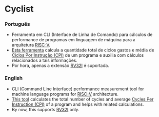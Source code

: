 # Cyclist
### Português  
- Ferramenta em CLI (Interface de Linha de Comando) para cálculos de performance de programas em linguagem de máquina para a arquitetura [RISC-V](https://riscv.org/about/).  
- [Esta ferramenta](https://github.com/Zvorky/RISC-V-Performance/blob/main/CPI_Enzo) calcula a quantidade total de ciclos gastos e média de [Ciclos Por Instrução (CPI)](https://pt.wikipedia.org/wiki/Ciclos_por_instru%C3%A7%C3%A3o) de um programa e auxilia com cálculos relacionados a tais informações.  
- Por hora, apenas a extensão [RV32I](https://five-embeddev.com/riscv-isa-manual/latest/rv32.html) é suportada.

### English
- CLI (Command Line Interface) performance measurement tool for machine language programs for [RISC-V](https://riscv.org/about/) architecture.
- [This tool](https://github.com/Zvorky/RISC-V-Performance/blob/main/CPI_Enzo) calculates the total number of cycles and average [Cycles Per Instruction (CPI)](https://en.wikipedia.org/wiki/Cycles_per_instruction) of a program and helps with related calculations.
- By now, this supports [RV32I](https://five-embeddev.com/riscv-isa-manual/latest/rv32.html) only.
